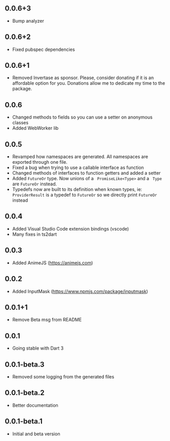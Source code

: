 ## 0.0.6+3
- Bump analyzer

## 0.0.6+2
- Fixed pubspec dependencies

## 0.0.6+1
- Removed Invertase as sponsor. Please, consider donating if it is an affordable option for you. Donations allow me to dedicate my time to the package.

## 0.0.6
- Changed methods to fields so you can use a setter on anonymous classes
- Added WebWorker lib

## 0.0.5
- Revamped how namespaces are generated. All namespaces are exported through one file.
- Fixed a bug when trying to use a callable interface as function
- Changed methods of interfaces to function getters and added a setter
- Added `FutureOr`  type. Now unions of a ` PromiseLike<Type>`  and a ` Type`  are `FutureOr`  instead.
- Typedefs now are built to its definition when known types, ie: ` ProviderResult`  is a typedef to `FutureOr`  so we directly print `FutureOr`  instead

## 0.0.4
- Added Visual Studio Code extension bindings (vscode)
- Many fixes in ts2dart

## 0.0.3
- Added AnimeJS (https://animejs.com)

## 0.0.2
- Added InputMask (https://www.npmjs.com/package/inputmask)

## 0.0.1+1
- Remove Beta msg from README

## 0.0.1
- Going stable with Dart 3

## 0.0.1-beta.3
- Removed some logging from the generated files

## 0.0.1-beta.2
- Better documentation

## 0.0.1-beta.1

- Initial and beta version

